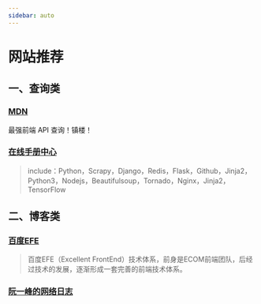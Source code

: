 ```yaml
---
sidebar: auto
---
```

# 网站推荐

## 一、查询类

### [MDN]( https://developer.mozilla.org/zh-CN/ )

最强前端 API 查询！镇楼！

### [在线手册中心]( https://docs.pythontab.com/ )

> include：Python，Scrapy，Django，Redis，Flask，Github，Jinja2，Python3，Nodejs，Beautifulsoup，Tornado，Nginx，Jinja2，TensorFlow

## 二、博客类

###  [百度EFE]( https://efe.baidu.com/ ) 

>  百度EFE（Excellent FrontEnd）技术体系，前身是ECOM前端团队，后经过技术的发展，逐渐形成一套完善的前端技术体系。 

###  [阮一峰的网络日志]( http://www.ruanyifeng.com/blog/ )

>